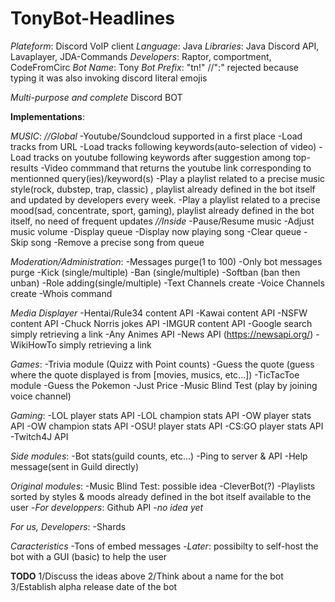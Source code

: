 # TonyBot-Headlines

_*Plateform*_: Discord VoIP client
_*Language*_: Java
_*Libraries*_: Java Discord API, Lavaplayer, JDA-Commands
_*Developers*_: Raptor, comportment, CodeFromCirc
_*Bot Name*_: Tony
_*Bot Prefix*_: "tn!"           //":" rejected because typing it was also invoking discord literal emojis

*Multi-purpose and complete* Discord BOT

__**Implementations**__:

_*MUSIC*_:
    *//Global*
-Youtube/Soundcloud supported in a first place
-Load tracks from URL
-Load tracks following keywords(auto-selection of video) 
-Load tracks on youtube following keywords after suggestion among top-results
-Video commmand that returns the youtube link corresponding to mentionned query(ies)/keyword(s)
-Play a playlist related to a precise music style(rock, dubstep, trap, classic) , playlist already defined in the bot itself and updated by developers every week.
-Play a playlist related to a precise mood(sad, concentrate, sport, gaming), playlist already defined in the bot itself, no need of frequent updates
    *//Inside*
-Pause/Resume music
-Adjust music volume
-Display queue
-Display now playing song
-Clear queue
-Skip song
-Remove a precise song from queue


_*Moderation/Administration*_:
-Messages purge(1 to 100)
-Only bot messages purge
-Kick (single/multiple)
-Ban (single/multiple)
-Softban (ban then unban)
-Role adding(single/multiple)
-Text Channels create
-Voice Channels create
-Whois command


_*Media Displayer*_
-Hentai/Rule34 content API
-Kawai content API
-NSFW content API
-Chuck Norris jokes API
-IMGUR content API
-Google search simply retrieving a link
-Any Animes API
-News API (https://newsapi.org/)
-WikiHowTo simply retrieving a link

_*Games*_:
-Trivia module (Quizz with Point counts)
-Guess the quote (guess where the quote displayed is from [movies, musics, etc...])
-TicTacToe module
-Guess the Pokemon
-Just Price
-Music Blind Test (play by joining voice channel) 

_*Gaming*_:
-LOL player stats API
-LOL champion stats API
-OW player stats API
-OW champion stats API
-OSU! player stats API
-CS:GO player stats API
-Twitch4J API


_*Side modules*_:
-Bot stats(guild counts, etc...)
-Ping to server & API
-Help message(sent in Guild directly)


_*Original modules*_:
-Music Blind Test: possible idea
-CleverBot(?)
-Playlists sorted by styles & moods already defined in the bot itself available to the user
-*For developpers*: Github API
-*no idea yet*


_*For us, Developers*_:
-Shards

_*Caracteristics*_
-Tons of embed messages
-*Later*: possibilty to self-host the bot with a GUI (basic) to help the user

__**TODO**__
1/Discuss the ideas above
2/Think about a name for the bot
3/Establish alpha release date of the bot




